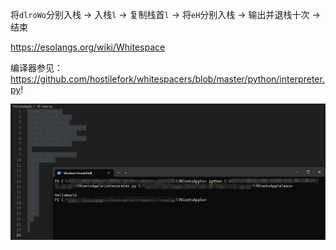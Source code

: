 将`dlroWo`分别入栈 -> 入栈`l` -> 复制栈首`l` -> 将`eH`分别入栈 -> 输出并退栈十次 -> 结束

https://esolangs.org/wiki/Whitespace

编译器参见：https://github.com/hostilefork/whitespacers/blob/master/python/interpreter.py!

![Screenshot](screenshot.png)
